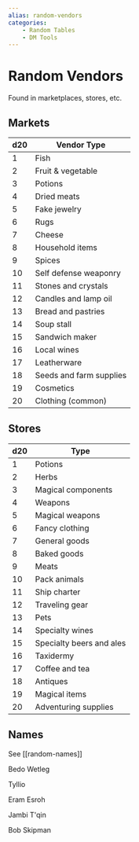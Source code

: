 ```yaml
---
alias: random-vendors
categories:
    - Random Tables
    - DM Tools
---
```

# Random Vendors

Found in marketplaces, stores, etc.

## Markets

| d20 | Vendor Type |
------|--------------
| 1   | Fish |
| 2   | Fruit & vegetable |
| 3   | Potions |
| 4   | Dried meats |
| 5   | Fake jewelry |
| 6   | Rugs |
| 7   | Cheese |
| 8   | Household items |
| 9   | Spices |
| 10  | Self defense weaponry |
| 11  | Stones and crystals |
| 12  | Candles and lamp oil |
| 13  | Bread and pastries |
| 14  | Soup stall |
| 15  | Sandwich maker |
| 16  | Local wines |
| 17  | Leatherware |
| 18  | Seeds and farm supplies |
| 19  | Cosmetics |
| 20  | Clothing (common) |

## Stores

| d20 | Type |
------|-------
| 1  | Potions |
| 2  | Herbs |
| 3  | Magical components |
| 4  | Weapons |
| 5  | Magical weapons |
| 6  | Fancy clothing |
| 7  | General goods |
| 8  | Baked goods |
| 9  | Meats |
| 10 | Pack animals |
| 11 | Ship charter |
| 12 | Traveling gear |
| 13 | Pets |
| 14 | Specialty wines |
| 15 | Specialty beers and ales |
| 16 | Taxidermy |
| 17 | Coffee and tea |
| 18 | Antiques |
| 19 | Magical items |
| 20 | Adventuring supplies |

## Names

See [[random-names]]

Bedo Wetleg

Tyllio

Eram Esroh

Jambi T'qin

Bob Skipman
